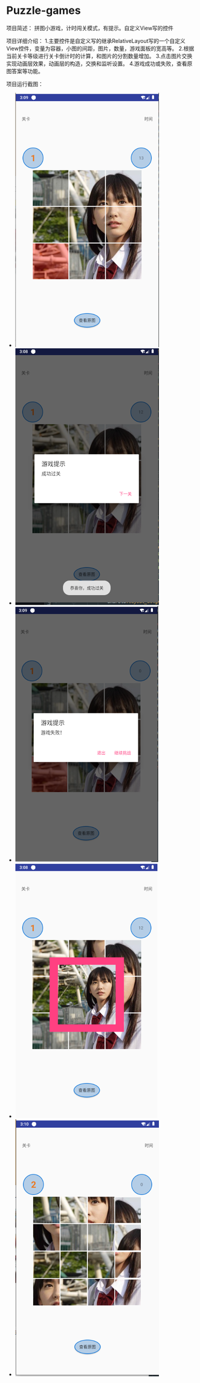 # Puzzle-games
项目简述： 拼图小游戏，计时闯关模式，有提示。自定义View写的控件

项目详细介绍：
           1.主要控件是自定义写的继承RelativeLayout写的一个自定义View控件，变量为容器，小图的间距，图片，数量，游戏面板的宽高等。
           2.根据当前关卡等级进行关卡倒计时的计算，和图片的分割数量增加。
           3.点击图片交换实现动画层效果，动画层的构造，交换和监听设置。
           4.游戏成功或失败，查看原图答案等功能。


项目运行截图： 
- ![第一关-主页 - 运行截图](第一关-主页.jpg)
- ![过关对话框 - 运行截图](过关对话框.jpg)
- ![失败对话框 - 运行截图](失败对话框.jpg)
- ![游戏提示 - 运行截图](提示.jpg)
- ![第二关-难度增加 - 运行截图](第二关-难度增加.jpg)
